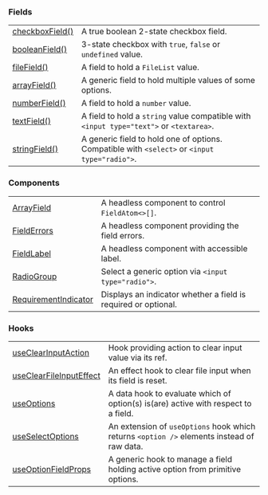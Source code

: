 ### Fields

|                                                           |                                                                                               |
| --------------------------------------------------------- | --------------------------------------------------------------------------------------------- |
| [checkboxField()](?path=/docs/fields-checkboxfield--docs) | A true boolean 2-state checkbox field.                                                        |
| [booleanField()](?path=/docs/fields-booleanfield--docs)   | 3-state checkbox with `true`, `false` or `undefined` value.                                   |
| [fileField()](?path=/docs/fields-filefield--docs)         | A field to hold a `FileList` value.                                                           |
| [arrayField()](?path=/docs/fields-arrayfield--docs)       | A generic field to hold multiple values of some options.                                      |
| [numberField()](?path=/docs/fields-numberfield--docs)     | A field to hold a `number` value.                                                             |
| [textField()](?path=/docs/fields-textfield--docs)         | A field to hold a `string` value compatible with `<input type="text">` or `<textarea>`.       |
| [stringField()](?path=/docs/fields-stringfield--docs)     | A generic field to hold one of options. Compatible with `<select>` or `<input type="radio">`. |

### Components

|                                                                           |                                                                |
| ------------------------------------------------------------------------- | -------------------------------------------------------------- |
| [ArrayField](?path=/docs/components-arrayfield--docs)                     | A headless component to control `FieldAtom<>[]`.               |
| [FieldErrors](?path=/docs/components-fielderrors--docs)                   | A headless component providing the field errors.               |
| [FieldLabel](?path=/docs/components-fieldlabel--docs)                     | A headless component with accessible label.                    |
| [RadioGroup](?path=/docs/components-radiogroup--docs)                     | Select a generic option via `<input type="radio">`.            |
| [RequirementIndicator](?path=/docs/components-requirementindicator--docs) | Displays an indicator whether a field is required or optional. |

### Hooks

|                                                                            |                                                                                            |
| -------------------------------------------------------------------------- | ------------------------------------------------------------------------------------------ |
| [useClearInputAction](?path=/docs/hooks-useclearinputaction--docs)         | Hook providing action to clear input value via its ref.                                    |
| [useClearFileInputEffect](?path=/docs/hooks-useclearfileinputeffect--docs) | An effect hook to clear file input when its field is reset.                                |
| [useOptions](?path=/docs/hooks-useoptions--docs)                           | A data hook to evaluate which of option(s) is(are) active with respect to a field.         |
| [useSelectOptions](?path=/docs/hooks-useselectoptions--docs)               | An extension of `useOptions` hook which returns `<option />` elements instead of raw data. |
| [useOptionFieldProps](?path=/docs/hooks-useoptionfieldprops--docs)         | A generic hook to manage a field holding active option from primitive options.             |
